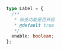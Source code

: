 ```typescript
type Label = {
  /**
   * 标签功能是否开启
   * @default true
   */
  enable: boolean;
};
```
